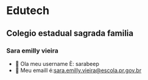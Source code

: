# Edutech
## Colegio estadual sagrada familia
### Sara emilly vieira
- 👋 Ola meu username È: sarabeep
- 👀 Meu emaill é:sara.emilly.vieira@escola.pr.gov.br

<!---
SaraBepp/SaraBepp is a ✨ special ✨ repository because its `README.md` (this file) appears on your GitHub profile.
You can click the Preview link to take a look at your changes.
--->
